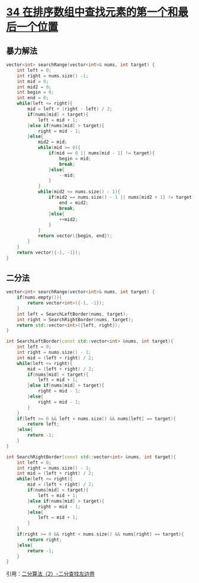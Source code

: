 # [34 在排序数组中查找元素的第一个和最后一个位置](https://leetcode.cn/problems/find-first-and-last-position-of-element-in-sorted-array/)

## 暴力解法

```c++
vector<int> searchRange(vector<int>& nums, int target) {
    int left = 0;
    int right = nums.size() -1;
    int mid = 0;
    int mid2 = 0;
    int begin = 0;
    int end = 0;
    while(left <= right){
        mid = left + (right - left) / 2;
        if(nums[mid] < target){
            left = mid + 1;
        }else if(nums[mid] > target){
            right = mid - 1;
        }else{
            mid2 = mid;
            while(mid >= 0){
                if(mid == 0 || nums[mid - 1] != target){
                    begin = mid;
                    break;
                }else{
                    --mid;
                }
            }
            while(mid2 <= nums.size() - 1){
                if(mid2 == nums.size() - 1 || nums[mid2 + 1] != target){
                    end = mid2;
                    break;
                }else{
                    ++mid2;
                }
            }
            return vector({begin, end});
        }
    }
    return vector({-1, -1});
}
```

## 二分法

```c++
vector<int> searchRange(vector<int>& nums, int target) {
    if(nums.empty()){
        return vector<int>({-1, -1});
    }
    int left = SearchLeftBorder(nums, target);
    int right = SearchRightBorder(nums, target);
    return std::vector<int>({left, right});
}
```

```c++
int SearchLeftBorder(const std::vector<int> &nums, int target){
    int left = 0;
    int right = nums.size() - 1;
    int mid = (left + right) / 2;
    while(left <= right){
        mid = (left + right) / 2;
        if(nums[mid] < target){
            left = mid + 1;
        }else if(nums[mid] > target){
            right = mid - 1;
        }else{
            right = mid - 1;
        }
    }
    if(left >= 0 && left < nums.size() && nums[left] == target){
        return left;
    }else{
        return -1;
    }
}
```

```c++
int SearchRightBorder(const std::vector<int> &nums, int target){
    int left = 0;
    int right = nums.size() - 1;
    int mid = (left + right) / 2;
    while(left <= right){
        mid = (left + right) / 2;
        if(nums[mid] < target){
            left = mid + 1;
        }else if(nums[mid] > target){
            right = mid - 1;
        }else{
            left = mid + 1;
        }
    }
    if(right >= 0 && right < nums.size() && nums[right] == target){
        return right;
    }else{
        return -1;
    }
}
```

引用：[二分算法（2）-二分查找左边界](https://zhuanlan.zhihu.com/p/688769801#:~:text=1%EF%BC%89%E5%A6%82%E6%9E%9Ca%20[L]%E5%92%8Cx%E7%9B%B8%E7%AD%89%EF%BC%8C%E9%82%A3%E4%B9%88%E5%B0%B1%E6%98%AF%E5%B7%A6%E8%BE%B9%E7%95%8C%202%EF%BC%89%E5%A6%82%E6%9E%9C%E4%B8%8D%E7%9B%B8%E7%AD%89%EF%BC%8C%E9%82%A3%E4%B9%88a%20[L]%E4%B8%80%E5%AE%9A%E6%98%AF%E7%AC%AC1%E4%B8%AA%E6%AF%94%E6%9F%A5%E6%89%BE%E6%95%B0%E5%A4%A7%E7%9A%84%E6%95%B0%EF%BC%8C%E4%B8%94%E6%9F%A5%E6%89%BE%E6%95%B0%E6%98%AF%E4%B8%8D%E5%AD%98%E5%9C%A8%E6%95%B0%E7%BB%84%E4%B8%AD%E7%9A%84%203%EF%BC%89%E5%A6%82%E6%9E%9C%E6%89%80%E6%9F%A5%E6%89%BE%E7%9A%84%E6%95%B0%E6%AF%94%E6%95%B0%E7%BB%84%E4%B8%AD%E4%BB%BB%E4%BD%95%E4%B8%80%E4%B8%AA%E6%95%B0%E9%83%BD%E5%A4%A7%EF%BC%8C%E9%82%A3%E4%B9%88%E6%9C%80%E7%BB%88L%E7%9A%84%E4%BD%8D%E7%BD%AE%E6%98%AF%E6%9C%80%E5%90%8E%E4%B8%80%E4%B8%AA%E6%95%B0%E7%9A%84%E5%90%8E%E9%9D%A2%E3%80%82%20%E6%B3%A8%E6%84%8F%E4%B8%80%E4%B8%AA%E7%89%B9%E6%AE%8A%E6%83%85%E5%86%B5%EF%BC%9A%E5%A6%82%E6%9E%9C%E6%95%B0%E7%BB%84%E6%98%AF%E8%B4%9F%E6%95%B0%E7%9A%84%E8%AF%9D%EF%BC%8C%E9%82%A3%E4%B9%88%E6%9F%A5%E6%89%BE0%E6%98%AF%E4%B8%AA%E7%89%B9%E6%AE%8A%E6%83%85%E5%86%B5%EF%BC%8C%E5%9B%A0%E6%95%B0%E7%BB%84%E5%88%9D%E5%A7%8B%E5%8C%96%E9%BB%98%E8%AE%A4%E5%85%A8%E9%83%A8%E5%B0%B1%E6%98%AF0%EF%BC%8C%E4%BD%A0%E5%86%8D%E6%9F%A5%E6%89%BE0%EF%BC%8C%E5%8F%AF%E8%83%BD%E4%B8%8D%E5%9C%A8%E6%95%B0%E7%BB%84%E6%9C%89%E6%95%88%E8%8C%83%E5%9B%B4%E5%86%85%E7%9A%840%E8%80%8C%E6%98%AF%E9%BB%98%E8%AE%A4%E5%80%BC%E7%9A%840%20%E7%BB%93%E8%AE%BA%EF%BC%9A%E6%9F%A5%E6%89%BE%E5%B7%A6%E8%BE%B9%E7%95%8C%E9%97%AE%E9%A2%98%EF%BC%8C%E6%89%BE%E5%88%B0%E5%B7%A6%E8%BE%B9%E7%95%8C%E7%9A%84%E5%88%A4%E6%96%AD%E6%98%AF%EF%BC%9Aa%20[L],L%20%3E%3D1%20%26%26%20L%3C%3Dn%20%EF%BC%88%E5%8D%B3%EF%BC%9Aa%20[L]%E7%AD%89%E4%BA%8Ex%20%E5%B9%B6%E4%B8%94%20L%E7%9A%84%E8%8C%83%E5%9B%B4%E5%BF%85%E9%A1%BB%E6%98%AF%E4%B8%8B%E6%A0%87%E8%8C%83%E5%9B%B4%E5%86%85%EF%BC%8C%E8%BF%99%E6%89%8D%E6%98%AF%E6%9F%A5%E6%89%BE%E5%88%B0%E8%AF%A5%E6%95%B0%E7%9A%84%E5%B7%A6%E8%BE%B9%E7%95%8C%EF%BC%89)
